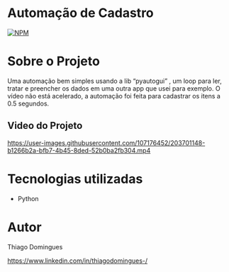 # Automação de Cadastro 

[![NPM](https://img.shields.io/npm/l/react)](https://github.com/DominguesTH/Automacao-cadastro-itens/blob/main/license)

# Sobre o Projeto

Uma automação bem simples usando a lib “pyautogui” , um loop para ler, tratar e preencher os dados em uma outra app que usei para exemplo. O vídeo não está acelerado, a automação foi feita para cadastrar os itens a 0.5 segundos.

## Video do Projeto

https://user-images.githubusercontent.com/107176452/203701148-b1266b2a-bfb7-4b45-8ded-52b0ba2fb304.mp4


# Tecnologias utilizadas
- Python

# Autor

Thiago Domingues

https://www.linkedin.com/in/thiagodomingues-/

